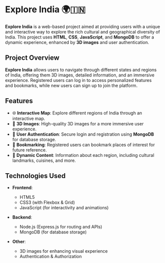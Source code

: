 # Explore India 🌍🇮🇳

**Explore India** is a web-based project aimed at providing users with a unique and interactive way to explore the rich cultural and geographical diversity of India. This project uses **HTML**, **CSS**, **JavaScript**, and **MongoDB** to offer a dynamic experience, enhanced by **3D images** and user authentication.


## Project Overview

**Explore India** allows users to navigate through different states and regions of India, offering them 3D images, detailed information, and an immersive experience. Registered users can log in to access personalized features and bookmarks, while new users can sign up to join the platform.

## Features

- 🌐 **Interactive Map**: Explore different regions of India through an interactive map.
- 🎨 **3D Images**: High-quality 3D images for a more immersive user experience.
- 🔑 **User Authentication**: Secure login and registration using **MongoDB** for database storage.
- 📑 **Bookmarking**: Registered users can bookmark places of interest for future reference.
- 🧭 **Dynamic Content**: Information about each region, including cultural landmarks, cuisines, and more.

## Technologies Used

- **Frontend**: 
  - HTML5
  - CSS3 (with Flexbox & Grid)
  - JavaScript (for interactivity and animations)
  
- **Backend**: 
  - Node.js (Express.js for routing and APIs)
  - MongoDB (for database storage)

- **Other**: 
  - 3D images for enhancing visual experience
  - Authentication & Authorization
